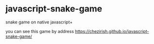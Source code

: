 # javascript-snake-game
snake game on native javascript+

you can see this game by address https://chezirish.github.io/javascript-snake-game/
